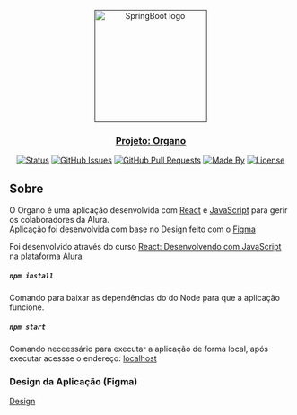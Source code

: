 <p align="center">
  <a href="" rel="noopener">
 <img width=200px src="https://logos-download.com/wp-content/uploads/2016/09/React_logo_wordmark.png" alt="SpringBoot logo">
</p>

<h3 align="center">Projeto: Organo</h3>

<div align="center">

[![Status](https://img.shields.io/badge/status-active-success.svg)]()
[![GitHub Issues](https://img.shields.io/github/languages/count/jessesampaio/organo)]()
[![GitHub Pull Requests](https://img.shields.io/github/last-commit/jessesampaio/organo)]()
[![Made By](https://img.shields.io/badge/Made%20By-Jessé%20Sampaio-brightgreen)]()
[![License](https://img.shields.io/badge/license-MIT-blue.svg)](/LICENSE)

</div>


## Sobre
O Organo é uma aplicação desenvolvida com [React](https://pt-br.reactjs.org/) e [JavaScript](https://www.javascript.com/) para gerir os colaboradores da Alura.</br> 
Aplicação foi desenvolvida com base no Design feito com o [Figma](https://www.figma.com/file/T6BLI1HfB81eYOiVgpqQz7/Projeto-Intro-ao-React?node-id=134%3A128)

Foi desenvolvido através do curso [React: Desenvolvendo com JavaScript](https://cursos.alura.com.br/course/react-desenvolvendo-javascript/) na plataforma [Alura](https://www.alura.com.br)  

##### `npm install`

Comando para baixar as dependências do do Node para que a aplicação funcione.

##### `npm start`

Comando neceessário para executar a aplicação de forma local, após executar acessse o endereço:
[localhost](http://localhost:3000)

### Design da Aplicação (Figma)
[Design](https://www.figma.com/file/T6BLI1HfB81eYOiVgpqQz7/Projeto-Intro-ao-React?node-id=134%3A128)

